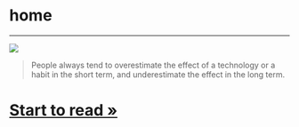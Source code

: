 # home


---

<div class="home-book-list">
    <!-- java -->
    <div class="home-book-list-item">
        <a href="/books/productivity/index.html" class="home-book-list-image">
            <div>
                <img src="/static/Quote.jpg" /> 
            </div>
        </a>
    </div>


>
> People always tend to overestimate the effect of a technology or a habit in the short term, 
> and underestimate the effect in the long term.
>


# [Start to read »](/books/productivity/index.html)
